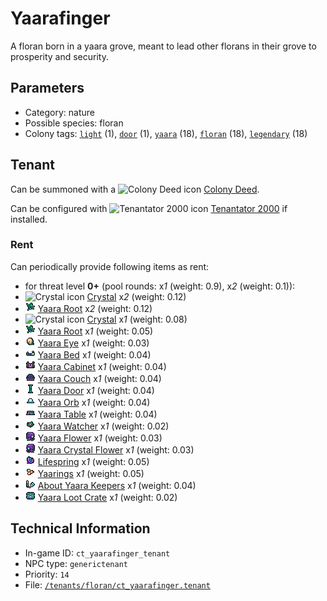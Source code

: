 # Yaarafinger

A floran born in a yaara grove, meant to lead other florans in their grove to prosperity and security.

## Parameters

- Category: nature
- Possible species: floran
- Colony tags: [`light`](https://ceterai.github.io/MyEnternia/Wiki/Tags/Light) (1), [`door`](https://ceterai.github.io/MyEnternia/Wiki/Tags/Door) (1), [`yaara`](https://ceterai.github.io/MyEnternia/Wiki/Tags/Yaara) (18), [`floran`](https://ceterai.github.io/MyEnternia/Wiki/Tags/Floran) (18), [`legendary`](https://ceterai.github.io/MyEnternia/Wiki/Tags/Legendary) (18)

## Tenant

Can be summoned with a <img src="https://starbounder.org/mediawiki/images/9/93/Colony_Deed.gif" alt="Colony Deed icon" width="9.6" height="15"/> [Colony Deed](https://starbounder.org/Colony_Deed).

Can be configured with <img src="https://steamuserimages-a.akamaihd.net/ugc/920304477977773128/D47BB0FD18E520B722C013CEDE14AC017779D44C/" alt="Tenantator 2000 icon" width="16" height="16"/> [Tenantator 2000](https://steamcommunity.com/sharedfiles/filedetails/?id=1405753979) if installed.

### Rent

Can periodically provide following items as rent:

- for threat level **0+** (pool rounds: x*1* (weight: 0.9), x*2* (weight: 0.1)):
- <img src="https://starbounder.org/mediawiki/images/3/31/Crystal.png" alt="Crystal icon" loading="lazy" width="12px" height="16px"/> [Crystal](https://starbounder.org/Crystal) x*2* (weight: 0.12)
- <img src="https://raw.githubusercontent.com/Ceterai/Enternia/main/items/generic/produce/ct_yaara_root.png" alt="Yaara Root icon" loading="lazy" width="auto" height="16px"/> [Yaara Root](https://ceterai.github.io/MyEnternia/Wiki/YaaraRoot) x*2* (weight: 0.12)
- <img src="https://starbounder.org/mediawiki/images/3/31/Crystal.png" alt="Crystal icon" loading="lazy" width="12px" height="16px"/> [Crystal](https://starbounder.org/Crystal) x*1* (weight: 0.08)
- <img src="https://raw.githubusercontent.com/Ceterai/Enternia/main/items/generic/produce/ct_yaara_root.png" alt="Yaara Root icon" loading="lazy" width="auto" height="16px"/> [Yaara Root](https://ceterai.github.io/MyEnternia/Wiki/YaaraRoot) x*1* (weight: 0.05)
- <img src="https://raw.githubusercontent.com/Ceterai/Enternia/main/items/generic/produce/ct_yaara_eye.png" alt="Yaara Eye icon" loading="lazy" width="auto" height="16px"/> [Yaara Eye](https://ceterai.github.io/MyEnternia/Wiki/YaaraEye) x*1* (weight: 0.03)
- <img src="https://raw.githubusercontent.com/Ceterai/Enternia/main/objects/biome/alterash/yaara/decorative/bed/icon.png" alt="Yaara Bed icon" loading="lazy" width="auto" height="16px"/> [Yaara Bed](https://ceterai.github.io/MyEnternia/Wiki/YaaraBed) x*1* (weight: 0.04)
- <img src="https://raw.githubusercontent.com/Ceterai/Enternia/main/objects/biome/alterash/yaara/decorative/cabinet/icon.png" alt="Yaara Cabinet icon" loading="lazy" width="auto" height="16px"/> [Yaara Cabinet](https://ceterai.github.io/MyEnternia/Wiki/YaaraCabinet) x*1* (weight: 0.04)
- <img src="https://raw.githubusercontent.com/Ceterai/Enternia/main/objects/biome/alterash/yaara/decorative/couch/icon.png" alt="Yaara Couch icon" loading="lazy" width="auto" height="16px"/> [Yaara Couch](https://ceterai.github.io/MyEnternia/Wiki/YaaraCouch) x*1* (weight: 0.04)
- <img src="https://raw.githubusercontent.com/Ceterai/Enternia/main/objects/biome/alterash/yaara/decorative/door/icon.png" alt="Yaara Door icon" loading="lazy" width="auto" height="16px"/> [Yaara Door](https://ceterai.github.io/MyEnternia/Wiki/YaaraDoor) x*1* (weight: 0.04)
- <img src="https://raw.githubusercontent.com/Ceterai/Enternia/main/objects/biome/alterash/yaara/decorative/orb/icon.png" alt="Yaara Orb icon" loading="lazy" width="auto" height="16px"/> [Yaara Orb](https://ceterai.github.io/MyEnternia/Wiki/YaaraOrb) x*1* (weight: 0.04)
- <img src="https://raw.githubusercontent.com/Ceterai/Enternia/main/objects/biome/alterash/yaara/decorative/table/icon.png" alt="Yaara Table icon" loading="lazy" width="auto" height="16px"/> [Yaara Table](https://ceterai.github.io/MyEnternia/Wiki/YaaraTable) x*1* (weight: 0.04)
- <img src="https://raw.githubusercontent.com/Ceterai/Enternia/main/objects/biome/alterash/yaara/decorative/watcher/icon.png" alt="Yaara Watcher icon" loading="lazy" width="auto" height="16px"/> [Yaara Watcher](https://ceterai.github.io/MyEnternia/Wiki/YaaraWatcher) x*1* (weight: 0.02)
- <img src="https://raw.githubusercontent.com/Ceterai/Enternia/main/objects/biome/alterash/yaara/decorative/lamp/ct_yaara_lamp_icon.png" alt="Yaara Flower icon" loading="lazy" width="auto" height="16px"/> [Yaara Flower](https://ceterai.github.io/MyEnternia/Wiki/YaaraFlower) x*1* (weight: 0.03)
- <img src="https://raw.githubusercontent.com/Ceterai/Enternia/main/objects/biome/alterash/yaara/decorative/lamp/ct_yaara_lamp_crystal_icon.png" alt="Yaara Crystal Flower icon" loading="lazy" width="auto" height="16px"/> [Yaara Crystal Flower](https://ceterai.github.io/MyEnternia/Wiki/YaaraCrystalFlower) x*1* (weight: 0.03)
- <img src="https://raw.githubusercontent.com/Ceterai/Enternia/main/items/generic/food/tier1/ct_lifespring.png" alt="Lifespring icon" loading="lazy" width="auto" height="16px"/> [Lifespring](https://ceterai.github.io/MyEnternia/Wiki/Lifespring) x*1* (weight: 0.05)
- <img src="https://raw.githubusercontent.com/Ceterai/Enternia/main/items/generic/food/tier1/ct_yaarings.png" alt="Yaarings icon" loading="lazy" width="auto" height="16px"/> [Yaarings](https://ceterai.github.io/MyEnternia/Wiki/Yaarings) x*1* (weight: 0.05)
- <img src="https://raw.githubusercontent.com/Ceterai/Enternia/main/codex/alta/datamass/elin.png" alt="About Yaara Keepers icon" loading="lazy" width="auto" height="16px"/> [About Yaara Keepers](https://ceterai.github.io/MyEnternia/Wiki/AboutYaaraKeepers) x*1* (weight: 0.04)
- <img src="https://raw.githubusercontent.com/Ceterai/Enternia/main/items/active/alta/loot/biome/ct_yaara_loot.png" alt="Yaara Loot Crate icon" loading="lazy" width="auto" height="16px"/> [Yaara Loot Crate](https://ceterai.github.io/MyEnternia/Wiki/YaaraLootCrate) x*1* (weight: 0.02)

## Technical Information

- In-game ID: `ct_yaarafinger_tenant`
- NPC type: `generictenant`
- Priority: `14`
- File: [`/tenants/floran/ct_yaarafinger.tenant`](https://github.com/Ceterai/Enternia/blob/main/tenants/floran/ct_yaarafinger.tenant)
